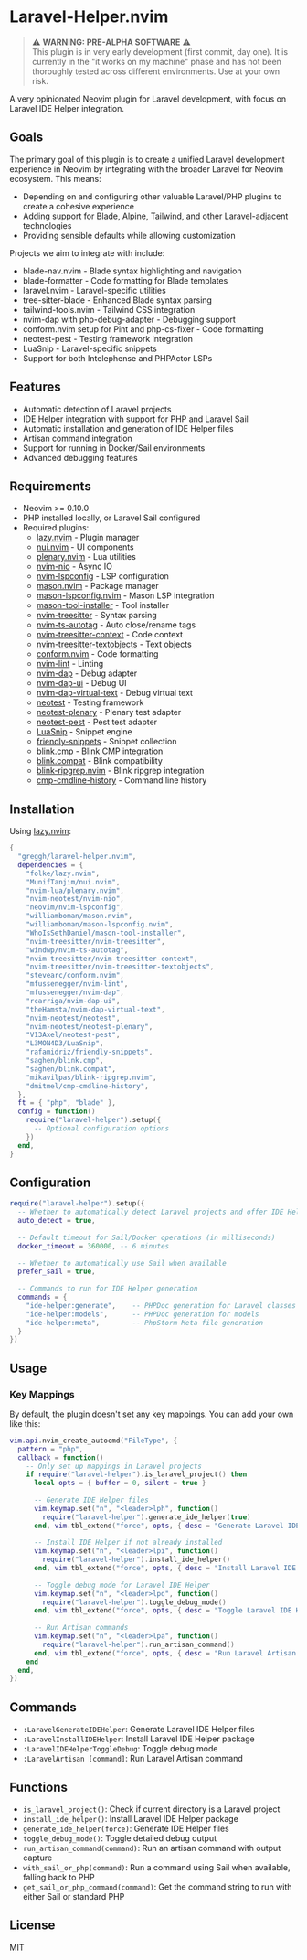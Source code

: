 # Laravel-Helper.nvim

> ⚠️ **WARNING: PRE-ALPHA SOFTWARE** ⚠️  
> This plugin is in very early development (first commit, day one). It is currently in the "it works on my machine" phase and has not been thoroughly tested across different environments. Use at your own risk.

A very opinionated Neovim plugin for Laravel development, with focus on Laravel IDE Helper integration.

## Goals

The primary goal of this plugin is to create a unified Laravel development experience in Neovim by integrating with the broader Laravel for Neovim ecosystem. This means:

- Depending on and configuring other valuable Laravel/PHP plugins to create a cohesive experience
- Adding support for Blade, Alpine, Tailwind, and other Laravel-adjacent technologies
- Providing sensible defaults while allowing customization

Projects we aim to integrate with include:
- blade-nav.nvim - Blade syntax highlighting and navigation
- blade-formatter - Code formatting for Blade templates
- laravel.nvim - Laravel-specific utilities
- tree-sitter-blade - Enhanced Blade syntax parsing
- tailwind-tools.nvim - Tailwind CSS integration
- nvim-dap with php-debug-adapter - Debugging support
- conform.nvim setup for Pint and php-cs-fixer - Code formatting
- neotest-pest - Testing framework integration
- LuaSnip - Laravel-specific snippets
- Support for both Intelephense and PHPActor LSPs

## Features

- Automatic detection of Laravel projects
- IDE Helper integration with support for PHP and Laravel Sail
- Automatic installation and generation of IDE Helper files
- Artisan command integration
- Support for running in Docker/Sail environments
- Advanced debugging features

## Requirements

- Neovim >= 0.10.0
- PHP installed locally, or Laravel Sail configured
- Required plugins:
  - [lazy.nvim](https://github.com/folke/lazy.nvim) - Plugin manager
  - [nui.nvim](https://github.com/MunifTanjim/nui.nvim) - UI components
  - [plenary.nvim](https://github.com/nvim-lua/plenary.nvim) - Lua utilities
  - [nvim-nio](https://github.com/nvim-neotest/nvim-nio) - Async IO
  - [nvim-lspconfig](https://github.com/neovim/nvim-lspconfig) - LSP configuration
  - [mason.nvim](https://github.com/williamboman/mason.nvim) - Package manager
  - [mason-lspconfig.nvim](https://github.com/williamboman/mason-lspconfig.nvim) - Mason LSP integration
  - [mason-tool-installer](https://github.com/WhoIsSethDaniel/mason-tool-installer) - Tool installer
  - [nvim-treesitter](https://github.com/nvim-treesitter/nvim-treesitter) - Syntax parsing
  - [nvim-ts-autotag](https://github.com/windwp/nvim-ts-autotag) - Auto close/rename tags
  - [nvim-treesitter-context](https://github.com/nvim-treesitter/nvim-treesitter-context) - Code context
  - [nvim-treesitter-textobjects](https://github.com/nvim-treesitter/nvim-treesitter-textobjects) - Text objects
  - [conform.nvim](https://github.com/stevearc/conform.nvim) - Code formatting
  - [nvim-lint](https://github.com/mfussenegger/nvim-lint) - Linting
  - [nvim-dap](https://github.com/mfussenegger/nvim-dap) - Debug adapter
  - [nvim-dap-ui](https://github.com/rcarriga/nvim-dap-ui) - Debug UI
  - [nvim-dap-virtual-text](https://github.com/theHamsta/nvim-dap-virtual-text) - Debug virtual text
  - [neotest](https://github.com/nvim-neotest/neotest) - Testing framework
  - [neotest-plenary](https://github.com/nvim-neotest/neotest-plenary) - Plenary test adapter
  - [neotest-pest](https://github.com/V13Axel/neotest-pest) - Pest test adapter
  - [LuaSnip](https://github.com/L3MON4D3/LuaSnip) - Snippet engine
  - [friendly-snippets](https://github.com/rafamidriz/friendly-snippets) - Snippet collection
  - [blink.cmp](https://github.com/saghen/blink.cmp) - Blink CMP integration
  - [blink.compat](https://github.com/saghen/blink.compat) - Blink compatibility
  - [blink-ripgrep.nvim](https://github.com/mikavilpas/blink-ripgrep.nvim) - Blink ripgrep integration
  - [cmp-cmdline-history](https://github.com/dmitmel/cmp-cmdline-history) - Command line history

## Installation

Using [lazy.nvim](https://github.com/folke/lazy.nvim):

```lua
{
  "greggh/laravel-helper.nvim",
  dependencies = {
    "folke/lazy.nvim",
    "MunifTanjim/nui.nvim",
    "nvim-lua/plenary.nvim",
    "nvim-neotest/nvim-nio",
    "neovim/nvim-lspconfig",
    "williamboman/mason.nvim",
    "williamboman/mason-lspconfig.nvim",
    "WhoIsSethDaniel/mason-tool-installer",
    "nvim-treesitter/nvim-treesitter",
    "windwp/nvim-ts-autotag",
    "nvim-treesitter/nvim-treesitter-context",
    "nvim-treesitter/nvim-treesitter-textobjects",
    "stevearc/conform.nvim",
    "mfussenegger/nvim-lint",
    "mfussenegger/nvim-dap",
    "rcarriga/nvim-dap-ui",
    "theHamsta/nvim-dap-virtual-text",
    "nvim-neotest/neotest",
    "nvim-neotest/neotest-plenary",
    "V13Axel/neotest-pest",
    "L3MON4D3/LuaSnip",
    "rafamidriz/friendly-snippets",
    "saghen/blink.cmp",
    "saghen/blink.compat",
    "mikavilpas/blink-ripgrep.nvim",
    "dmitmel/cmp-cmdline-history",
  },
  ft = { "php", "blade" },
  config = function()
    require("laravel-helper").setup({
      -- Optional configuration options
    })
  end,
}
```

## Configuration

```lua
require("laravel-helper").setup({
  -- Whether to automatically detect Laravel projects and offer IDE Helper generation
  auto_detect = true,
  
  -- Default timeout for Sail/Docker operations (in milliseconds)
  docker_timeout = 360000, -- 6 minutes
  
  -- Whether to automatically use Sail when available
  prefer_sail = true,
  
  -- Commands to run for IDE Helper generation
  commands = {
    "ide-helper:generate",    -- PHPDoc generation for Laravel classes
    "ide-helper:models",      -- PHPDoc generation for models
    "ide-helper:meta",        -- PhpStorm Meta file generation
  }
})
```

## Usage

### Key Mappings

By default, the plugin doesn't set any key mappings. You can add your own like this:

```lua
vim.api.nvim_create_autocmd("FileType", {
  pattern = "php",
  callback = function()
    -- Only set up mappings in Laravel projects
    if require("laravel-helper").is_laravel_project() then
      local opts = { buffer = 0, silent = true }
      
      -- Generate IDE Helper files
      vim.keymap.set("n", "<leader>lph", function()
        require("laravel-helper").generate_ide_helper(true)
      end, vim.tbl_extend("force", opts, { desc = "Generate Laravel IDE Helper files" }))
      
      -- Install IDE Helper if not already installed
      vim.keymap.set("n", "<leader>lpi", function()
        require("laravel-helper").install_ide_helper()
      end, vim.tbl_extend("force", opts, { desc = "Install Laravel IDE Helper" }))
      
      -- Toggle debug mode for Laravel IDE Helper
      vim.keymap.set("n", "<leader>lpd", function()
        require("laravel-helper").toggle_debug_mode()
      end, vim.tbl_extend("force", opts, { desc = "Toggle Laravel IDE Helper debug mode" }))
      
      -- Run Artisan commands
      vim.keymap.set("n", "<leader>lpa", function()
        require("laravel-helper").run_artisan_command()
      end, vim.tbl_extend("force", opts, { desc = "Run Laravel Artisan command" }))
    end
  end,
})
```

## Commands

- `:LaravelGenerateIDEHelper`: Generate Laravel IDE Helper files
- `:LaravelInstallIDEHelper`: Install Laravel IDE Helper package
- `:LaravelIDEHelperToggleDebug`: Toggle debug mode
- `:LaravelArtisan [command]`: Run Laravel Artisan command

## Functions

- `is_laravel_project()`: Check if current directory is a Laravel project
- `install_ide_helper()`: Install Laravel IDE Helper package
- `generate_ide_helper(force)`: Generate IDE Helper files
- `toggle_debug_mode()`: Toggle detailed debug output
- `run_artisan_command(command)`: Run an artisan command with output capture
- `with_sail_or_php(command)`: Run a command using Sail when available, falling back to PHP
- `get_sail_or_php_command(command)`: Get the command string to run with either Sail or standard PHP

## License

MIT